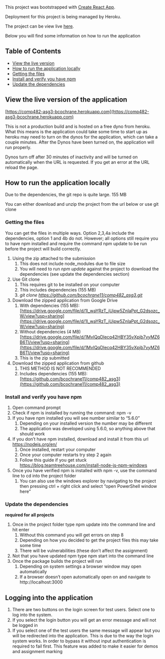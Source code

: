 This project was bootstrapped with [Create React App](https://github.com/facebookincubator/create-react-app).

Deployment for this project is being managed by Heroku.

The project can be view live [here](https://comp482-asg3-bcochrane.herokuapp.com/).

Below you will find some information on how to run the application

## Table of Contents

- [View the live version](#View-the-live-version-of-the-application)
- [How to run the application locally](#How-to-run-the-application-locally)
- [Getting the files](#Getting-the-files)
- [Install and verify you have npm](#Install-and-verify-you-have-npm)
- [Update the dependencies](#Update-the-dependencies)

## View the live version of the application

[https://comp482-asg3-bcochrane.herokuapp.com](https://comp482-asg3-bcochrane.herokuapp.com) 

This is not a production build and is hosted on a free dyno from heroku. What this means is the application could take some time to start up as heroku may need to turn on the dynos for the application, which can take a couple minutes. After the Dynos have been turned on, the application will run properly. 

Dynos turn off after 30 minutes of inactivity and will be turned on automatically when the URL is requested. If you get an error at the URL reload the page.

## How to run the application locally

Due to the dependencies, the git repo is quite large. 155 MB

You can either download and unzip the project from the url below or use git clone

### Getting the files

You can get the files in multiple ways. Option 2,3,4a include the dependencies, option 1 and 4b do not. However; all options still require you to have npm installed and require the command npm update to be run before the project will build correctly.

1. Using the zip attached to the submission
    1. This does not include node_modules due to file size
    2. You will need to run *npm update* against the project to download the dependencies (see update the dependencies section)
2. Use Git clone 
    1. This requires git to be installed on your computer
    2. This includes dependencies (155 MB)
    3. *git clone https://github.com/bcochrane11/comp482_asg3.git*
3. Download the zipped application from Google Drive
    1. With dependencies (155 MB): [https://drive.google.com/file/d/1I_waYRzT_jUipw5ZnIaPpt_G2dsozc_W/view?usp=sharing](https://drive.google.com/file/d/1I_waYRzT_jUipw5ZnIaPpt_G2dsozc_W/view?usp=sharing)
    2. Without dependencies (4 MB) [https://drive.google.com/file/d/1MvlQqDlecq42HBY35vXpjb7vyMZ6B6TI/view?usp=sharing](https://drive.google.com/file/d/1MvlQqDlecq42HBY35vXpjb7vyMZ6B6TI/view?usp=sharing) 
    3. This is the zip submitted
4. Download the zipped application from github
    1. THIS METHOD IS NOT RECOMMENDED
    2. Includes dependencies (155 MB): [https://github.com/bcochrane11/comp482_asg3](https://github.com/bcochrane11/comp482_asg3) 

### Install and verify you have npm
1. Open command prompt
2. Check if npm is installed by running the command: npm -v
3. If you have npm installed you will see number similar to “5.6.0” 
    1. Depending on your installed version the number may be different
    2. The application was developed using 5.6.0, so anything above that should work
4. If you don’t have npm installed, download and install it from this url https://nodejs.org/en/
    1. Once installed, restart your computer
    2. Once your computer restarts try step 2 again
    3. Follow this guide if you get stuck https://blog.teamtreehouse.com/install-node-js-npm-windows
5. Once you have verified npm is installed with npm -v, use the command line to cd into the project folder
    1. You can also use the windows explorer by navigating to the project then pressing ctrl + right click and select “open PowerShell window here”

### Update the dependencies 

**required for all projects**

1. Once in the project folder type npm update into the command line and hit enter
    1. Without this command you will get errors on step 8
    2. Depending on how you decided to get the project files this may take some time
    3. There will be vulnerabilities (these don’t affect the assignment)
2. Not that you have updated npm type npm start into the command line
3. Once the package builds the project will run
    1. Depending on system settings a browser window may open automatically
    2. If a browser doesn’t open automatically open on and navigate to http://localhost:3000 


## Logging into the application

1. There are two buttons on the login screen for test users. Select one to log into the system.
2. If you select the login button you will get an error message and will not be logged in
3. If you select one of the test users the same message will appear but you will be redirected into the application. This is due to the way the login system works. In order to bypass it without input authentication is required to fail first. This feature was added to make it easier for demos and assignment marking
